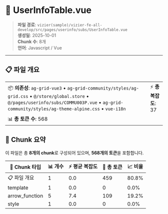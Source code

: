 # 📄 UserInfoTable.vue

> **파일 경로**: `vizier(sample)/vizier-fe-all-develop/src/pages/userinfo/subs/UserInfoTable.vue`  
> **생성일**: 2025-10-01  
> **Chunk 수**: 8개  
> **언어**: Javascript / Vue
---





## 📋 파일 개요

| | |
|--|--|
| 📦 **의존성**: `ag-grid-vue3` • `ag-grid-community/styles/ag-grid.css` • `@/store/global.store` • `@/pages/userinfo/subs/COMMU003P.vue` • `ag-grid-community/styles/ag-theme-alpine.css` • `vue-i18n` | ⚡ **총 복잡도**: 37 |
| 📊 **총 토큰 수**: 568 |  |






## 🧩 Chunk 요약

이 파일은 총 **8개의 chunk**로 구성되어 있으며, **568개의 토큰**을 포함합니다.

| 🧩 Chunk 타입 | 📊 개수 | ⚡ 평균 복잡도 | 📝 총 토큰 | 📈 비율 |
|---------------|--------|-------------|----------|--------|
| 📋 파일 개요 | 1 | 0.0 | 459 | 80.8% |
| template | 1 | 0.0 | 0 | 0.0% |
| arrow_function | 5 | 7.4 | 109 | 19.2% |
| style | 1 | 0.0 | 0 | 0.0% |

